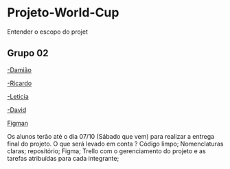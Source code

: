 # Projeto-World-Cup


Entender o escopo do projet

## Grupo 02

<a href="https://github.com/juninho-Oliveira">-Damião</a>

<a href="https://github.com/ricardoeandrade" target="_blank">-Ricardo</a>

<a href="#" target="_blank">-Leticia</a>

<a href="#" target="_blank">-David</a>


<a href="https://classroom.google.com/c/NTg5MTE3OTIxNjQ4/m/NTkwMjIxNjMwOTU4/details">Figman</a>



Os alunos terão até o dia 07/10 (Sábado que vem)  para realizar a entrega final do projeto. O que será levado em conta ?
Código limpo;
Nomenclaturas claras;
repositório;
Figma;
Trello com o gerenciamento do projeto e as tarefas atribuídas para cada integrante;
 